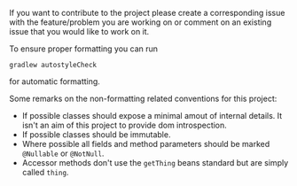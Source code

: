 If you want to contribute to the project please create a corresponding issue with the feature/problem you 
are working on or comment on an existing issue that you would like to work on it.

To ensure proper formatting you can run
````
gradlew autostyleCheck
````
for automatic formatting.

Some remarks on the non-formatting related conventions for this project:
- If possible classes should expose a minimal amout of internal details. It isn't an aim of this project to provide dom introspection.
- If possible classes should be immutable.
- Where possible all fields and method parameters should be marked `@Nullable` or `@NotNull`.
- Accessor methods don't use the `getThing` beans standard but are simply called `thing`.
